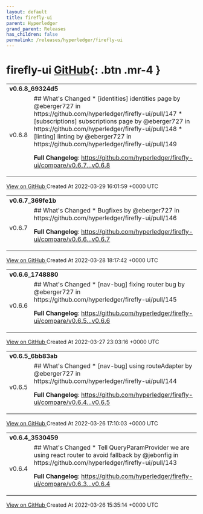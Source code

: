 ```yaml
---
layout: default
title: firefly-ui
parent: Hyperledger
grand_parent: Releases
has_children: false
permalink: /releases/hyperledger/firefly-ui
---
```


# firefly-ui <span class="fs-3 right-align">[GitHub](https://github.com/hyperledger/firefly-ui){: .btn .mr-4 }</span>


<div>
    <table>
        <tr>
            <td colspan="2">
                <b>
                    v0.6.8_69324d5
                </b>
            </td>
        </tr>
        <tr>
            <td>
                <span class="chip">
                    v0.6.8
                </span>
            </td>
            <td>
                ## What's Changed
* [identities] identities page by @eberger727 in https://github.com/hyperledger/firefly-ui/pull/147
* [subscriptions] subscriptions page by @eberger727 in https://github.com/hyperledger/firefly-ui/pull/148
* [linting] linting by @eberger727 in https://github.com/hyperledger/firefly-ui/pull/149


**Full Changelog**: https://github.com/hyperledger/firefly-ui/compare/v0.6.7...v0.6.8
            </td>
        </tr>
    </table>
    <a href="https://github.com/hyperledger/firefly-ui/releases/tag/v0.6.8" class=".btn">
        View on GitHub
    </a>
    <span class="right-align">
        Created At 2022-03-29 16:01:59 +0000 UTC
    </span>
</div>

<div>
    <table>
        <tr>
            <td colspan="2">
                <b>
                    v0.6.7_369fe1b
                </b>
            </td>
        </tr>
        <tr>
            <td>
                <span class="chip">
                    v0.6.7
                </span>
            </td>
            <td>
                ## What's Changed
* Bugfixes by @eberger727 in https://github.com/hyperledger/firefly-ui/pull/146


**Full Changelog**: https://github.com/hyperledger/firefly-ui/compare/v0.6.6...v0.6.7
            </td>
        </tr>
    </table>
    <a href="https://github.com/hyperledger/firefly-ui/releases/tag/v0.6.7" class=".btn">
        View on GitHub
    </a>
    <span class="right-align">
        Created At 2022-03-28 18:17:42 +0000 UTC
    </span>
</div>

<div>
    <table>
        <tr>
            <td colspan="2">
                <b>
                    v0.6.6_1748880
                </b>
            </td>
        </tr>
        <tr>
            <td>
                <span class="chip">
                    v0.6.6
                </span>
            </td>
            <td>
                ## What's Changed
* [nav-bug] fixing router bug by @eberger727 in https://github.com/hyperledger/firefly-ui/pull/145


**Full Changelog**: https://github.com/hyperledger/firefly-ui/compare/v0.6.5...v0.6.6
            </td>
        </tr>
    </table>
    <a href="https://github.com/hyperledger/firefly-ui/releases/tag/v0.6.6" class=".btn">
        View on GitHub
    </a>
    <span class="right-align">
        Created At 2022-03-27 23:03:16 +0000 UTC
    </span>
</div>

<div>
    <table>
        <tr>
            <td colspan="2">
                <b>
                    v0.6.5_6bb83ab
                </b>
            </td>
        </tr>
        <tr>
            <td>
                <span class="chip">
                    v0.6.5
                </span>
            </td>
            <td>
                ## What's Changed
* [nav-bug] using routeAdapter by @eberger727 in https://github.com/hyperledger/firefly-ui/pull/144


**Full Changelog**: https://github.com/hyperledger/firefly-ui/compare/v0.6.4...v0.6.5
            </td>
        </tr>
    </table>
    <a href="https://github.com/hyperledger/firefly-ui/releases/tag/v0.6.5" class=".btn">
        View on GitHub
    </a>
    <span class="right-align">
        Created At 2022-03-26 17:10:03 +0000 UTC
    </span>
</div>

<div>
    <table>
        <tr>
            <td colspan="2">
                <b>
                    v0.6.4_3530459
                </b>
            </td>
        </tr>
        <tr>
            <td>
                <span class="chip">
                    v0.6.4
                </span>
            </td>
            <td>
                ## What's Changed
* Tell QueryParamProvider we are using react router to avoid fallback by @jebonfig in https://github.com/hyperledger/firefly-ui/pull/143


**Full Changelog**: https://github.com/hyperledger/firefly-ui/compare/v0.6.3...v0.6.4
            </td>
        </tr>
    </table>
    <a href="https://github.com/hyperledger/firefly-ui/releases/tag/v0.6.4" class=".btn">
        View on GitHub
    </a>
    <span class="right-align">
        Created At 2022-03-26 15:35:14 +0000 UTC
    </span>
</div>


